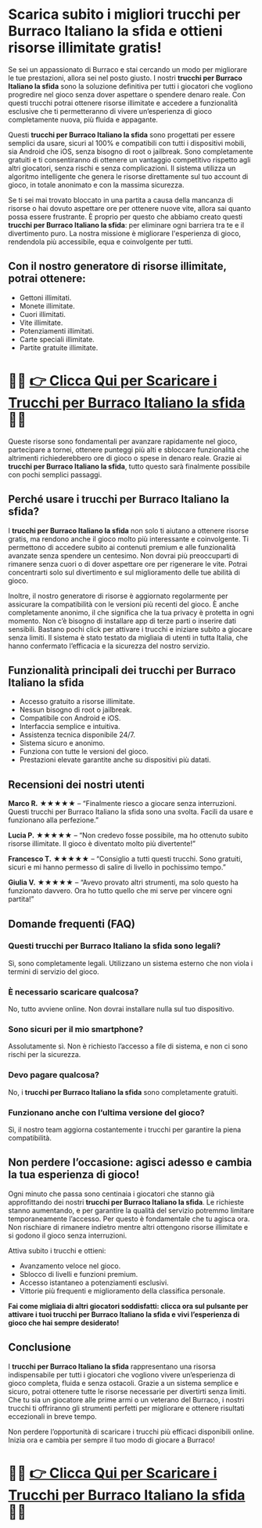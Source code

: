 <h1>Scarica subito i migliori trucchi per Burraco Italiano la sfida e ottieni risorse illimitate gratis!</h1>

<p>Se sei un appassionato di Burraco e stai cercando un modo per migliorare le tue prestazioni, allora sei nel posto giusto. I nostri <strong>trucchi per Burraco Italiano la sfida</strong> sono la soluzione definitiva per tutti i giocatori che vogliono progredire nel gioco senza dover aspettare o spendere denaro reale. Con questi trucchi potrai ottenere risorse illimitate e accedere a funzionalità esclusive che ti permetteranno di vivere un’esperienza di gioco completamente nuova, più fluida e appagante.</p>

<p>Questi <strong>trucchi per Burraco Italiano la sfida</strong> sono progettati per essere semplici da usare, sicuri al 100% e compatibili con tutti i dispositivi mobili, sia Android che iOS, senza bisogno di root o jailbreak. Sono completamente gratuiti e ti consentiranno di ottenere un vantaggio competitivo rispetto agli altri giocatori, senza rischi e senza complicazioni. Il sistema utilizza un algoritmo intelligente che genera le risorse direttamente sul tuo account di gioco, in totale anonimato e con la massima sicurezza.</p>

<p>Se ti sei mai trovato bloccato in una partita a causa della mancanza di risorse o hai dovuto aspettare ore per ottenere nuove vite, allora sai quanto possa essere frustrante. È proprio per questo che abbiamo creato questi <strong>trucchi per Burraco Italiano la sfida</strong>: per eliminare ogni barriera tra te e il divertimento puro. La nostra missione è migliorare l'esperienza di gioco, rendendola più accessibile, equa e coinvolgente per tutti.</p>

<h2>Con il nostro generatore di risorse illimitate, potrai ottenere:</h2>

<ul>
  <li>Gettoni illimitati.</li>
  <li>Monete illimitate.</li>
  <li>Cuori illimitati.</li>
  <li>Vite illimitate.</li>
  <li>Potenziamenti illimitati.</li>
  <li>Carte speciali illimitate.</li>
  <li>Partite gratuite illimitate.</li>
</ul>

# 🔴🔴 **[👉 Clicca Qui per Scaricare i Trucchi per Burraco Italiano la sfida](https://rebrand.ly/MobManiaDev)** 🔴🔴

<p>Queste risorse sono fondamentali per avanzare rapidamente nel gioco, partecipare a tornei, ottenere punteggi più alti e sbloccare funzionalità che altrimenti richiederebbero ore di gioco o spese in denaro reale. Grazie ai <strong>trucchi per Burraco Italiano la sfida</strong>, tutto questo sarà finalmente possibile con pochi semplici passaggi.</p>

<h2>Perché usare i trucchi per Burraco Italiano la sfida?</h2>

<p>I <strong>trucchi per Burraco Italiano la sfida</strong> non solo ti aiutano a ottenere risorse gratis, ma rendono anche il gioco molto più interessante e coinvolgente. Ti permettono di accedere subito ai contenuti premium e alle funzionalità avanzate senza spendere un centesimo. Non dovrai più preoccuparti di rimanere senza cuori o di dover aspettare ore per rigenerare le vite. Potrai concentrarti solo sul divertimento e sul miglioramento delle tue abilità di gioco.</p>

<p>Inoltre, il nostro generatore di risorse è aggiornato regolarmente per assicurare la compatibilità con le versioni più recenti del gioco. È anche completamente anonimo, il che significa che la tua privacy è protetta in ogni momento. Non c’è bisogno di installare app di terze parti o inserire dati sensibili. Bastano pochi click per attivare i trucchi e iniziare subito a giocare senza limiti. Il sistema è stato testato da migliaia di utenti in tutta Italia, che hanno confermato l’efficacia e la sicurezza del nostro servizio.</p>

<h2>Funzionalità principali dei trucchi per Burraco Italiano la sfida</h2>

<ul>
  <li>Accesso gratuito a risorse illimitate.</li>
  <li>Nessun bisogno di root o jailbreak.</li>
  <li>Compatibile con Android e iOS.</li>
  <li>Interfaccia semplice e intuitiva.</li>
  <li>Assistenza tecnica disponibile 24/7.</li>
  <li>Sistema sicuro e anonimo.</li>
  <li>Funziona con tutte le versioni del gioco.</li>
  <li>Prestazioni elevate garantite anche su dispositivi più datati.</li>
</ul>

<h2>Recensioni dei nostri utenti</h2>

<p><strong>Marco R.</strong> ★★★★★ – “Finalmente riesco a giocare senza interruzioni. Questi trucchi per Burraco Italiano la sfida sono una svolta. Facili da usare e funzionano alla perfezione.”</p>

<p><strong>Lucia P.</strong> ★★★★★ – “Non credevo fosse possibile, ma ho ottenuto subito risorse illimitate. Il gioco è diventato molto più divertente!”</p>

<p><strong>Francesco T.</strong> ★★★★★ – “Consiglio a tutti questi trucchi. Sono gratuiti, sicuri e mi hanno permesso di salire di livello in pochissimo tempo.”</p>

<p><strong>Giulia V.</strong> ★★★★★ – “Avevo provato altri strumenti, ma solo questo ha funzionato davvero. Ora ho tutto quello che mi serve per vincere ogni partita!”</p>

<h2>Domande frequenti (FAQ)</h2>

<h3>Questi trucchi per Burraco Italiano la sfida sono legali?</h3>
<p>Sì, sono completamente legali. Utilizzano un sistema esterno che non viola i termini di servizio del gioco.</p>

<h3>È necessario scaricare qualcosa?</h3>
<p>No, tutto avviene online. Non dovrai installare nulla sul tuo dispositivo.</p>

<h3>Sono sicuri per il mio smartphone?</h3>
<p>Assolutamente sì. Non è richiesto l’accesso a file di sistema, e non ci sono rischi per la sicurezza.</p>

<h3>Devo pagare qualcosa?</h3>
<p>No, i <strong>trucchi per Burraco Italiano la sfida</strong> sono completamente gratuiti.</p>

<h3>Funzionano anche con l’ultima versione del gioco?</h3>
<p>Sì, il nostro team aggiorna costantemente i trucchi per garantire la piena compatibilità.</p>

<h2>Non perdere l’occasione: agisci adesso e cambia la tua esperienza di gioco!</h2>

<p>Ogni minuto che passa sono centinaia i giocatori che stanno già approfittando dei nostri <strong>trucchi per Burraco Italiano la sfida</strong>. Le richieste stanno aumentando, e per garantire la qualità del servizio potremmo limitare temporaneamente l’accesso. Per questo è fondamentale che tu agisca ora. Non rischiare di rimanere indietro mentre altri ottengono risorse illimitate e si godono il gioco senza interruzioni.</p>

<p>Attiva subito i trucchi e ottieni:</p>

<ul>
  <li>Avanzamento veloce nel gioco.</li>
  <li>Sblocco di livelli e funzioni premium.</li>
  <li>Accesso istantaneo a potenziamenti esclusivi.</li>
  <li>Vittorie più frequenti e miglioramento della classifica personale.</li>
</ul>

<p><strong>Fai come migliaia di altri giocatori soddisfatti: clicca ora sul pulsante per attivare i tuoi <strong>trucchi per Burraco Italiano la sfida</strong> e vivi l’esperienza di gioco che hai sempre desiderato!</strong></p>

<h2>Conclusione</h2>

<p>I <strong>trucchi per Burraco Italiano la sfida</strong> rappresentano una risorsa indispensabile per tutti i giocatori che vogliono vivere un’esperienza di gioco completa, fluida e senza ostacoli. Grazie a un sistema semplice e sicuro, potrai ottenere tutte le risorse necessarie per divertirti senza limiti. Che tu sia un giocatore alle prime armi o un veterano del Burraco, i nostri trucchi ti offriranno gli strumenti perfetti per migliorare e ottenere risultati eccezionali in breve tempo.</p>

<p>Non perdere l’opportunità di scaricare i trucchi più efficaci disponibili online. Inizia ora e cambia per sempre il tuo modo di giocare a Burraco!</p>

# 🔴🔴 **[👉 Clicca Qui per Scaricare i Trucchi per Burraco Italiano la sfida](https://rebrand.ly/MobManiaDev)** 🔴🔴
